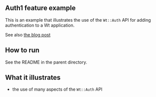 Auth1 feature example
---------------------

This is an example that illustrates the use of the `Wt::Auth` API for
adding authentication to a Wt application.

See also [the blog
post](http://www.webtoolkit.eu/wt/blog/2011/11/14/an_introduction_to_wt__auth)

How to run
----------

See the README in the parent directory.

What it illustrates
-------------------

- the use of many aspects of the `Wt::Auth` API